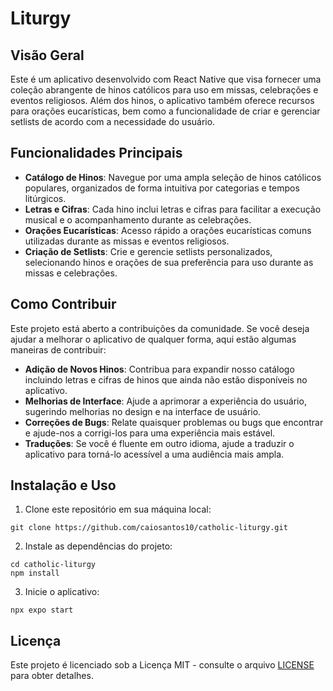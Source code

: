 # Liturgy

## Visão Geral

Este é um aplicativo desenvolvido com React Native que visa fornecer uma coleção abrangente de hinos católicos para uso em missas, celebrações e eventos religiosos. Além dos hinos, o aplicativo também oferece recursos para orações eucarísticas, bem como a funcionalidade de criar e gerenciar setlists de acordo com a necessidade do usuário.

## Funcionalidades Principais

- **Catálogo de Hinos**: Navegue por uma ampla seleção de hinos católicos populares, organizados de forma intuitiva por categorias e tempos litúrgicos.
- **Letras e Cifras**: Cada hino inclui letras e cifras para facilitar a execução musical e o acompanhamento durante as celebrações.
- **Orações Eucarísticas**: Acesso rápido a orações eucarísticas comuns utilizadas durante as missas e eventos religiosos.
- **Criação de Setlists**: Crie e gerencie setlists personalizados, selecionando hinos e orações de sua preferência para uso durante as missas e celebrações.

## Como Contribuir

Este projeto está aberto a contribuições da comunidade. Se você deseja ajudar a melhorar o aplicativo de qualquer forma, aqui estão algumas maneiras de contribuir:

- **Adição de Novos Hinos**: Contribua para expandir nosso catálogo incluindo letras e cifras de hinos que ainda não estão disponíveis no aplicativo.
- **Melhorias de Interface**: Ajude a aprimorar a experiência do usuário, sugerindo melhorias no design e na interface de usuário.
- **Correções de Bugs**: Relate quaisquer problemas ou bugs que encontrar e ajude-nos a corrigi-los para uma experiência mais estável.
- **Traduções**: Se você é fluente em outro idioma, ajude a traduzir o aplicativo para torná-lo acessível a uma audiência mais ampla.

## Instalação e Uso

1. Clone este repositório em sua máquina local:

```
git clone https://github.com/caiosantos10/catholic-liturgy.git
```

2. Instale as dependências do projeto:

```
cd catholic-liturgy
npm install
```

3. Inicie o aplicativo:

```
npx expo start
```

## Licença

Este projeto é licenciado sob a Licença MIT - consulte o arquivo [LICENSE](LICENSE) para obter detalhes.
